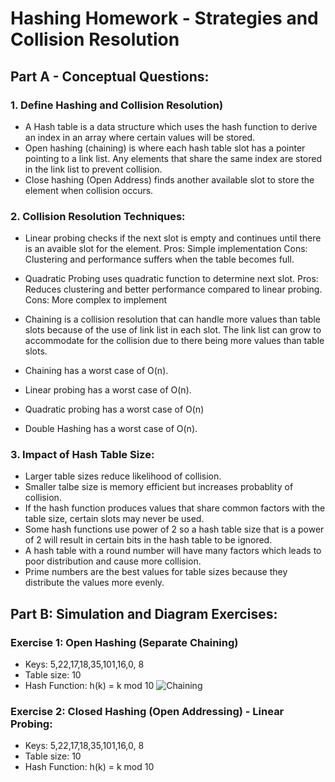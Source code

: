 # Hashing Homework - Strategies and Collision Resolution

## Part A - Conceptual Questions:
### 1. Define Hashing and Collision Resolution)
- A Hash table is a data structure which uses the hash function to derive an index in an array where certain values will be stored.
- Open hashing (chaining) is where each hash table slot has a pointer pointing to a link list. Any elements that share
  the same index are stored in the link list to prevent collision.
- Close hashing (Open Address) finds another available slot to store the element when collision occurs.

### 2. Collision Resolution Techniques:
- Linear probing checks if the next slot is empty and continues until there is an avaible slot for the element.
  Pros: Simple implementation
  Cons: Clustering and performance suffers when the table becomes full.

- Quadratic Probing uses quadratic function to determine next slot.
  Pros: Reduces clustering and better performance compared to linear probing.
  Cons: More complex to implement

- Chaining is a collision resolution that can handle more values than table slots because of the use of link list in each slot.
  The link list can grow to accommodate for the collision due to there being more values than table slots. 
- Chaining has a worst case of O(n).
- Linear probing has a worst case of O(n).
- Quadratic probing has a worst case of O(n)
- Double Hashing has a worst case of O(n).

### 3. Impact of Hash Table Size:
- Larger table sizes reduce likelihood of collision.
- Smaller talbe size is memory efficient but increases probablity of collision.
- If the hash function produces values that share common factors with the table size, certain slots may never be used.
- Some hash functions use power of 2 so a hash table size that is a power of 2 will result in certain bits in the hash table to be ignored.
- A hash table with a round number will have many factors which leads to poor distribution and cause more collision.
- Prime numbers are the best values for table sizes because they distribute the values more evenly.

## Part B: Simulation and Diagram Exercises:
### Exercise 1: Open Hashing (Separate Chaining)
- Keys: 5,22,17,18,35,101,16,0, 8
- Table size: 10
- Hash Function: h(k) = k mod 10
  ![Chaining](https://github.com/user-attachments/assets/bff6e548-2ca3-488f-908a-251870f4a4c4)

### Exercise 2: Closed Hashing (Open Addressing) - Linear Probing:
- Keys: 5,22,17,18,35,101,16,0, 8
- Table size: 10
- Hash Function: h(k) = k mod 10



